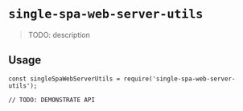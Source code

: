 # `single-spa-web-server-utils`

> TODO: description

## Usage

```
const singleSpaWebServerUtils = require('single-spa-web-server-utils');

// TODO: DEMONSTRATE API
```
